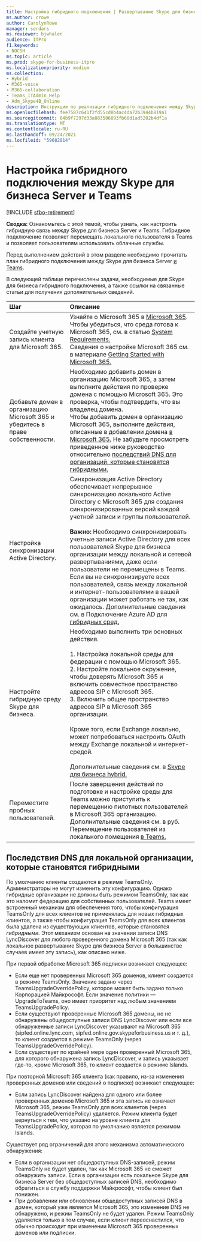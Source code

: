 ```yaml
---
title: Настройка гибридного подключения | Развертывание Skype для бизнеса Server 2019 подключения
ms.author: crowe
author: CarolynRowe
manager: serdars
ms.reviewer: bjwhalen
audience: ITPro
f1.keywords:
- NOCSH
ms.topic: article
ms.prod: skype-for-business-itpro
ms.localizationpriority: medium
ms.collection:
- Hybrid
- M365-voice
- M365-collaboration
- Teams_ITAdmin_Help
- Adm_Skype4B_Online
description: Инструкции по реализации гибридного подключения между Skype для бизнеса Server и Teams.
ms.openlocfilehash: fee7587c641f2fd55cd8b4ac4da72b3944b819a1
ms.sourcegitcommit: 64b9f7297d33a883506893fb68d1ad5202b4df1a
ms.translationtype: MT
ms.contentlocale: ru-RU
ms.lasthandoff: 09/24/2021
ms.locfileid: "59682814"
---
```

# <a name="configure-hybrid-connectivity-between-skype-for-business-server-and-teams"></a>Настройка гибридного подключения между Skype для бизнеса Server и Teams

[!INCLUDE [sfbo-retirement](../../Hub/includes/sfbo-retirement.md)]

**Сводка:** Ознакомьтесь с этой темой, чтобы узнать, как настроить гибридную связь между Skype для бизнеса Server и Teams.  Гибридное подключение позволяет перемещать локального пользователя в Teams и позволяет пользователям использовать облачные службы.
  
Перед выполнением действий в этом разделе необходимо прочитать план гибридного подключения между Skype для бизнеса Server [и Teams](plan-hybrid-connectivity.md).
  
В следующей таблице перечислены задачи, необходимые для Skype для бизнеса гибридного подключения, а также ссылки на связанные статьи для получения дополнительных сведений.
  
|Шаг|Описание|
|:-----|:-----|
|Создайте учетную запись клиента для Microsoft 365.   <br/> |Узнайте о Microsoft 365 в [Microsoft 365](https://go.microsoft.com/fwlink/p/?LinkId=254980).  <br/> Чтобы убедиться, что среда готова к Microsoft 365, см. в статью [System Requirements.](https://products.office.com/office-system-requirements)  <br/> Сведения о настройке Microsoft 365 см. в материале [Getting Started with Microsoft 365.](https://go.microsoft.com/fwlink/p/?LinkId=254982)  <br/> |
|Добавьте домен в организацию Microsoft 365 и убедитесь в праве собственности.  <br/> | Необходимо добавить домен в организацию Microsoft 365, а затем выполните действия по проверке домена с помощью Microsoft 365. Это проверка, чтобы подтвердить, что вы владелец домена. <br/> Чтобы добавить домен в организацию Microsoft 365, выполните действия, описанные в добавлении домена [в Microsoft 365.](https://support.office.com/article/add-a-domain-to-office-365-6383f56d-3d09-4dcb-9b41-b5f5a5efd611?ui=en-US&rs=en-US&ad=US) Не забудьте просмотреть приведенное ниже руководство относительно [последствий DNS для организаций, которые становятся гибридными.](#dns-implications-for-on-premises-organizations-that-become-hybrid) <br/> |
|Настройка синхронизации Active Directory.  <br/> |Синхронизация Active Directory обеспечивает непрерывное синхронизацию локального Active Directory с Microsoft 365 для создания синхронизированных версий каждой учетной записи и группы пользователей.  <br/> <br> **Важно:** Необходимо синхронизировать учетные записи Active Directory для всех пользователей Skype для бизнеса организации между локальной и сетевой развертываниями, даже если пользователи не перемещены в Teams. Если вы не синхронизируете всех пользователей, связь между локальной и интернет-пользователями в вашей организации может работать не так, как ожидалось. Дополнительные сведения см. в Подключение Azure AD для [гибридных сред.](configure-azure-ad-connect.md)         |
| Настройте гибридную среду Skype для бизнеса. | Необходимо выполнить три основных действия. <br><br> 1. Настройка локальной среды для федерации с помощью Microsoft 365. <br> 2. Настройте локальное окружение, чтобы доверять Microsoft 365 и включить совместное пространство адресов SIP с Microsoft 365.<br> 3. Включить общее пространство адресов SIP в Microsoft 365 организации. <br><br> Кроме того, если Exchange локально, может потребоваться настроить OAuth между Exchange локальной и интернет-средой. <br> <br>Дополнительные сведения см. в [Skype для бизнеса hybrid.](configure-federation-with-skype-for-business-online.md)
|Переместите пробных пользователей.  <br/> |После завершения действий по подготовке и настройке среды для Teams можно приступить к перемещению пилотных пользователей в Microsoft 365 организацию. Дополнительные сведения см. в руб. Перемещение пользователей из локального помещения [в Teams.](move-users-from-on-premises-to-Teams.md)  <br/> |


## <a name="dns-implications-for-on-premises-organizations-that-become-hybrid"></a>Последствия DNS для локальной организации, которые становятся гибридными

По умолчанию клиенты создаются в режиме TeamsOnly. Администраторы не могут изменить эту конфигурацию. Однако гибридные организации не должны быть режимом TeamsOnly, так как это наломит федерацию для собственных пользователей. Teams имеет встроенный механизм для обеспечения того, чтобы конфигурация TeamsOnly для всех клиентов не применялась для новых гибридных клиентов, а также чтобы конфигурация TeamsOnly для всех клиентов была удалена из существующих клиентов, которые становятся *гибридными.* Этот механизм основан на значении записи DNS LyncDiscover для любого проверенного домена Microsoft 365 (так как локальное развертывание Skype для бизнеса Server в большинстве случаев имеет эту запись), как описано ниже.

При первой обработке Microsoft 365 подписки возникает следующее:
- Если еще нет проверенных Microsoft 365 доменов, клиент создается в режиме TeamsOnly. Значение задано через TeamsUpgradeOverridePolicy, которое может быть задано только Корпорацией Майкрософт. Если значение политики — UpgradeToTeams, оно имеет приоритет над любым значением TeamsUpgradePolicy.
- Если существуют проверенные Microsoft 365 домены, но не обнаружены общедоступные записи DNS LyncDiscover или если все обнаруженные записи LyncDiscover указывают на Microsoft 365 (sipfed.online.lync.com, sipfed.online.gov.skypeforbusiness.us и т. д.), то клиент создается в режиме TeamsOnly (через TeamsUpgradeOverridePolicy).
- Если существует по крайней мере один проверенный Microsoft 365, для которого обнаружена запись LyncDiscover, и запись указывает где-то, кроме Microsoft 365, то клиент создается в режиме Islands.

При повторной Microsoft 365 клиента (как правило, из-за изменения проверенных доменов или сведений о подписке) возникает следующее:
- Если запись LyncDiscover найдена для одного или более проверенных доменов Microsoft 365 и эта запись не означает Microsoft 365, режим TeamsOnly для всех клиентов (через TeamsUpgradeOverridePolicy) удаляется. Режим клиента будет вернуться к тем, что указано на уровне клиента для TeamsUpgradePolicy, которая по умолчанию является режимом Islands.


Существует ряд ограничений для этого механизма автоматического обнаружения:
- Если в организации нет общедоступных DNS-записей, режим TeamsOnly не будет удален, так как Microsoft 365 не сможет обнаружить записи. Если в организации есть локальное Skype для бизнеса Server без общедоступных записей DNS, необходимо обратиться в службу поддержки Майкрософт, чтобы клиент был понижен.
- При добавлении или обновлении общедоступных записей DNS в домен, который уже является Microsoft 365, это изменение DNS не обнаружено, и режим TeamsOnly не будет удален.  Режим TeamsOnly удаляется только в том случае, если клиент переоснастился, что обычно происходит при изменении Microsoft 365 проверенных доменов или подписки.  
